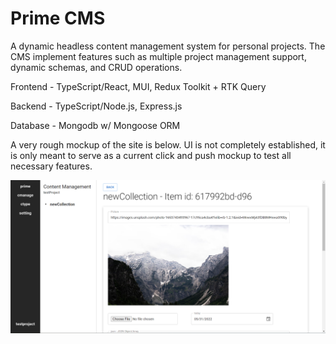 # Prime CMS

A dynamic headless content management system for personal projects. The CMS implement features such as multiple project management support, dynamic schemas, and CRUD operations.

Frontend - TypeScript/React, MUI, Redux Toolkit + RTK Query

Backend - TypeScript/Node.js, Express.js

Database - Mongodb w/ Mongoose ORM

A very rough mockup of the site is below. UI is not completely established, it is only meant to serve as a current click and push mockup to test all necessary features.

<img src="./assets/prime.png" alt="site screenshot">
